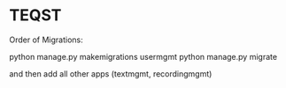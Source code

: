 # TEQST

Order of Migrations:

python manage.py makemigrations usermgmt
python manage.py migrate

and then add all other apps (textmgmt, recordingmgmt)
